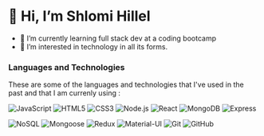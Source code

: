 # 👋 Hi, I’m Shlomi Hillel
- 🌱 I’m currently learning full stack dev at a coding bootcamp
- 👀 I’m interested in technology in all its forms.



<!---
ShlomiHillel/ShlomiHillel is a ✨ special ✨ repository because its `README.md` (this file) appears on your GitHub profile.
You can click the Preview link to take a look at your changes.
- 👀 I’m interested in ...
- 💞️ I’m looking to collaborate on ...
- 📫 How to reach me ...
 ![Python](https://img.shields.io/badge/-Python-000000?style=flat&logo=python)
![Java](https://img.shields.io/badge/-Java-000000?style=flat&logo=java)
![SQL](https://img.shields.io/badge/-SQL-000000?style=flat&logo=mysql)
![Neo4j](https://img.shields.io/badge/-Neo4j-000000?style=flat&logo=neo4j)
--->

### Languages and Technologies
These are some of the languages and technologies that I've used in the past and that I am currenly using :

![JavaScript](https://img.shields.io/badge/-JavaScript-000000?style=flat&logo=javascript) 
![HTML5](https://img.shields.io/badge/-HTML5-000000?style=flat&logo=html5)
![CSS3](http://img.shields.io/badge/-CSS3-000000?style=flat&logo=CSS3)
![Node.js](https://img.shields.io/badge/-Node.js-222222?style=flat&logo=node.js&logoColor=339933)
![React](https://img.shields.io/badge/-React-222222?style=flat&logo=React&logoColor=61DAFB) 
![MongoDB](https://img.shields.io/badge/-MongoDB-000000?style=flat&logo=MongoDB)
![Express](http://img.shields.io/badge/-Express-000000?style=flat&logo=Express)


![NoSQL](https://img.shields.io/badge/-NoSQL-000000?style=flat&logo=mongodb)
![Mongoose](http://img.shields.io/badge/-Mongoose-000000?style=flat&logo=Mongoose)
![Redux](http://img.shields.io/badge/-Redux-000000?style=flat&logo=Redux)
![Material-UI](https://img.shields.io/badge/-MaterialUI-000000?style=flat&logo=Material-UI)
![Git](https://img.shields.io/badge/-Git-222222?style=flat&logo=git&logoColor=F05032)
![GitHub](https://img.shields.io/badge/-GitHub-222222?style=flat&logo=github&logoColor=181717)

